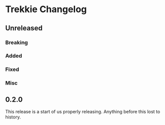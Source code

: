 # Trekkie Changelog

## Unreleased

### Breaking

### Added

### Fixed

### Misc

## 0.2.0
This release is a start of us properly releasing. Anything before this lost to
history.
